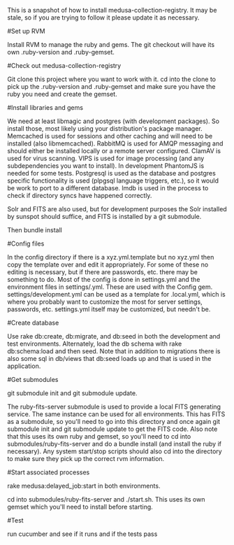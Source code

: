 This is a snapshot of how to install medusa-collection-registry. It may be stale, so if you are trying to follow it please update
it as necessary.

#Set up RVM

Install RVM to manage the ruby and gems. The git checkout will have its own .ruby-version and .ruby-gemset.

#Check out medusa-collection-registry

Git clone this project where you want to work with it. cd into the clone to pick up the .ruby-version and .ruby-gemset
and make sure you have the ruby you need and create the gemset.

#Install libraries and gems

We need at least libmagic and postgres (with development packages). So install those, most likely using your
distribution's package manager. Memcached is used for sessions and other caching and will need to be installed (also libmemcached).
RabbitMQ is used for AMQP messaging and should either be installed locally or a remote server configured. ClamAV is used for 
virus scanning. VIPS is used for image processing (and any subdependencies you want to install). 
In development PhantomJS is needed for some tests. Postgresql is used as the database and postgres specific functionality
is used (plpgsql language triggers, etc.), so it would be work to port to a different database. lmdb is used
in the process to check if directory syncs have happened correctly.

Solr and FITS are also used, but for development purposes the Solr installed by sunspot should suffice, and FITS is 
installed by a git submodule.

Then bundle install

#Config files

In the config directory if there is a xyz.yml.template but no xyz.yml then copy the template over and edit it
appropriately. For some of these no editing is necessary, but if there are passwords, etc. there may be something to do.
Most of the config is done in settings.yml and the environment files in settings/<env>.yml. These are used with the 
Config gem. settings/development.yml can be used as a template for <env>.local.yml, which is where you probably want
to customize the most for server settings, passwords, etc. settings.yml itself may be customized, but needn't be.

#Create database

Use rake db:create, db:migrate, and db:seed in both the development and test environments. Alternately, load the db
schema with rake db:schema:load and then seed. Note that in addition to migrations there is also some
sql in db/views that db:seed loads up and that is used in the application.

#Get submodules

git submodule init and git submodule update.

The ruby-fits-server submodule is used to provide a local FITS generating service. The same instance
can be used for all environments. This has FITS as a submodule, so you'll need to go into this directory and once again
git submodule init and git submodule update to get the FITS code.  Also note that this uses its own ruby and gemset, so you'll need
to cd into submodules/ruby-fits-server and do a bundle install (and install the ruby if necessary).
Any system start/stop scripts should also cd into the directory to make sure they pick up the
correct rvm information.

#Start associated processes

rake medusa:delayed_job:start in both environments.

cd into submodules/ruby-fits-server and ./start.sh. This uses its own gemset which you'll
need to install before starting.

#Test

run cucumber and see if it runs and if the tests pass
